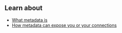 
## Learn about

- [What metadata is](topics/understand-4-digisec/3-metadata/3-1-learn.md)
- [How metadata can expose you or your connections](topics/understand-4-digisec/3-metadata/3-2-learn.md)
